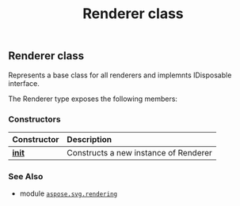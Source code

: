 ﻿---
title: Renderer class
second_title: Aspose.SVG for Python via .NET API References
description: 
type: docs
weight: 180
url: /python-net/aspose.svg.rendering/renderer/
is_root: false
---

## Renderer class

Represents a base class for all renderers and implemnts IDisposable interface.



The Renderer type exposes the following members:

### Constructors
| Constructor | Description |
| :- | :- |
| [__init__](/svg/python-net/aspose.svg.rendering/renderer/__init__/#) | Constructs a new instance of Renderer |



### See Also
* module [`aspose.svg.rendering`](..)
